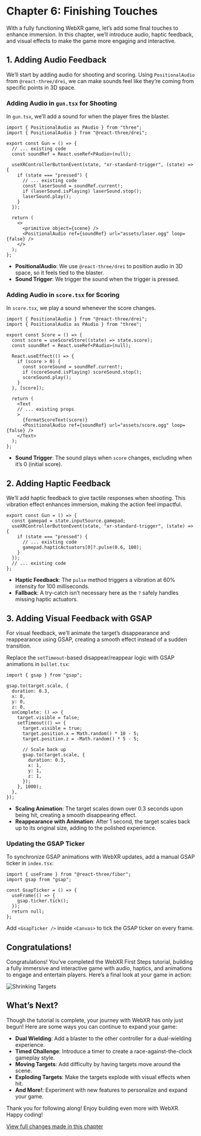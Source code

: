 # Chapter 6: Finishing Touches

With a fully functioning WebXR game, let’s add some final touches to enhance immersion. In this chapter, we’ll introduce audio, haptic feedback, and visual effects to make the game more engaging and interactive.

## 1. Adding Audio Feedback

We’ll start by adding audio for shooting and scoring. Using `PositionalAudio` from `@react-three/drei`, we can make sounds feel like they’re coming from specific points in 3D space.

### Adding Audio in `gun.tsx` for Shooting

In `gun.tsx`, we’ll add a sound for when the player fires the blaster.

```tsx
import { PositionalAudio as PAudio } from "three";
import { PositionalAudio } from "@react-three/drei";

export const Gun = () => {
  // ... existing code
  const soundRef = React.useRef<PAudio>(null);

  useXRControllerButtonEvent(state, "xr-standard-trigger", (state) => {
    if (state === "pressed") {
      // ... existing code
      const laserSound = soundRef.current!;
      if (laserSound.isPlaying) laserSound.stop();
      laserSound.play();
    }
  });

  return (
    <>
      <primitive object={scene} />
      <PositionalAudio ref={soundRef} url="assets/laser.ogg" loop={false} />
    </>
  );
};
```

- **PositionalAudio**: We use `@react-three/drei` to position audio in 3D space, so it feels tied to the blaster.
- **Sound Trigger**: We trigger the sound when the trigger is pressed.

### Adding Audio in `score.tsx` for Scoring

In `score.tsx`, we play a sound whenever the score changes.

```tsx
import { PositionalAudio } from "@react-three/drei";
import { PositionalAudio as PAudio } from "three";

export const Score = () => {
  const score = useScoreStore((state) => state.score);
  const soundRef = React.useRef<PAudio>(null);

  React.useEffect(() => {
    if (score > 0) {
      const scoreSound = soundRef.current!;
      if (scoreSound.isPlaying) scoreSound.stop();
      scoreSound.play();
    }
  }, [score]);

  return (
    <Text
    // ... existing props
    >
      {formatScoreText(score)}
      <PositionalAudio ref={soundRef} url="assets/score.ogg" loop={false} />
    </Text>
  );
};
```

- **Sound Trigger**: The sound plays when `score` changes, excluding when it’s 0 (initial score).

## 2. Adding Haptic Feedback

We’ll add haptic feedback to give tactile responses when shooting. This vibration effect enhances immersion, making the action feel impactful.

```tsx
export const Gun = () => {
  const gamepad = state.inputSource.gamepad;
  useXRControllerButtonEvent(state, "xr-standard-trigger", (state) => {
    if (state === "pressed") {
      // ... existing code
      gamepad.hapticActuators[0]?.pulse(0.6, 100);
    }
  });
  // ... existing code
};
```

- **Haptic Feedback**: The `pulse` method triggers a vibration at 60% intensity for 100 milliseconds.
- **Fallback**: A try-catch isn’t necessary here as the `?` safely handles missing haptic actuators.

## 3. Adding Visual Feedback with GSAP

For visual feedback, we’ll animate the target’s disappearance and reappearance using GSAP, creating a smooth effect instead of a sudden transition.

Replace the `setTimeout`-based disappear/reappear logic with GSAP animations in `bullet.tsx`:

```tsx
import { gsap } from "gsap";

gsap.to(target.scale, {
  duration: 0.3,
  x: 0,
  y: 0,
  z: 0,
  onComplete: () => {
    target.visible = false;
    setTimeout(() => {
      target.visible = true;
      target.position.x = Math.random() * 10 - 5;
      target.position.z = -Math.random() * 5 - 5;

      // Scale back up
      gsap.to(target.scale, {
        duration: 0.3,
        x: 1,
        y: 1,
        z: 1,
      });
    }, 1000);
  },
});
```

- **Scaling Animation**: The target scales down over 0.3 seconds upon being hit, creating a smooth disappearing effect.
- **Reappearance with Animation**: After 1 second, the target scales back up to its original size, adding to the polished experience.

### Updating the GSAP Ticker

To synchronize GSAP animations with WebXR updates, add a manual GSAP ticker in `index.tsx`:

```tsx
import { useFrame } from "@react-three/fiber";
import gsap from "gsap";

const GsapTicker = () => {
  useFrame(() => {
    gsap.ticker.tick();
  });
  return null;
};
```

Add `<GsapTicker />` inside `<Canvas>` to tick the GSAP ticker on every frame.

## Congratulations!

Congratulations! You’ve completed the WebXR First Steps tutorial, building a fully immersive and interactive game with audio, haptics, and animations to engage and entertain players. Here’s a final look at your game in action:

![Shrinking Targets](./assets/chapter6.gif)

## What’s Next?

Though the tutorial is complete, your journey with WebXR has only just begun! Here are some ways you can continue to expand your game:

- **Dual Wielding**: Add a blaster to the other controller for a dual-wielding experience.
- **Timed Challenge**: Introduce a timer to create a race-against-the-clock gameplay style.
- **Moving Targets**: Add difficulty by having targets move around the scene.
- **Exploding Targets**: Make the targets explode with visual effects when hit.
- **And More!**: Experiment with new features to personalize and expand your game.

Thank you for following along! Enjoy building even more with WebXR. Happy coding!

[View full changes made in this chapter](https://github.com/meta-quest/webxr-first-steps-react/compare/chapter5...chapter6)
